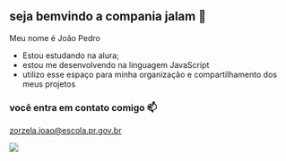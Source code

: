 ## seja bemvindo a compania jalam 💚

Meu nome é João Pedro

- Estou estudando na alura;
- estou me desenvolvendo na linguagem JavaScript
- utilizo esse espaço para minha organização e compartilhamento dos meus projetos

### você entra em contato comigo 📫

zorzela.joao@escola.pr.gov.br

![](https://media.tenor.com/RzSPDIqkgoIAAAAM/goku-dragon-ball-z.gif)
